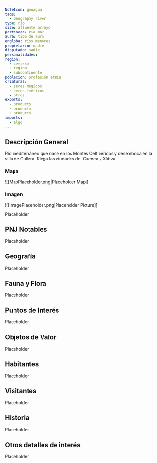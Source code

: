```yaml
---
NoteIcon: geoagua
tags:
  - Geography river
type: río
size: afluente arroyo
pertenece: rio mar
aura: tipo de aura
engloba: ríos menores
propietario: nadie
disputado: nadie
personalidades: 
region:
  - comarca 
  - region
  - subcontinente
poblacion: profesión etnia
criaturas:
  - seres mágicos
  - seres feéricos
  - otros
exports:
  - producto
  - producto
  - producto
imports:
  - algo
---
```






## Descripción General
 <section class="wa-section main-content"><p>Río mediterráneo que nace en los <span class="article-link article-explorer-link entity-link wa-link" data-article-privacy="public" data-article-id="2ea4c137-062c-4eff-806d-a2f3d6479d8f" data-template-type="location" data-article="2ea4c137-062c-4eff-806d-a2f3d6479d8f">Montes Celtibéricos</span> y desemboca en la villa de <span class="article-link article-explorer-link entity-link wa-link" data-article-privacy="public" data-article-id="27b55d14-4005-420f-933f-6c85b845af73" data-template-type="settlement" data-article="27b55d14-4005-420f-933f-6c85b845af73">Cullera</span>. Riega las ciudades de  <span class="article-link article-explorer-link entity-link wa-link" data-article-privacy="public" data-article-id="5ddc81cd-d4cc-4a5c-aac2-c5ef3fdbe6d8" data-template-type="settlement" data-article="5ddc81cd-d4cc-4a5c-aac2-c5ef3fdbe6d8">Cuenca</span> y <span class="article-link article-explorer-link entity-link wa-link" data-article-privacy="public" data-article-id="521bfbf8-27b0-46cc-baa8-0ebe2b4a8640" data-template-type="settlement" data-article="521bfbf8-27b0-46cc-baa8-0ebe2b4a8640">Xàtiva</span>.</p></section>   

### Mapa
![[MapPlaceholder.png|Placeholder Map]]

### Imagen
![[ImagePlaceholder.png|Placeholder Picture]]

Placeholder

## PNJ Notables
Placeholder

## Geografía
Placeholder

## Fauna y Flora
Placeholder

## Puntos de Interés
Placeholder

## Objetos de Valor
Placeholder

## Habitantes
Placeholder

## Visitantes
Placeholder

## Historia
Placeholder

## Otros detalles de interés
Placeholder

